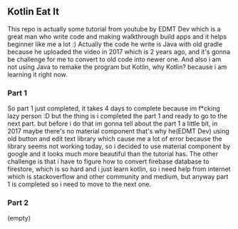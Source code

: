 ## Kotlin Eat It
This repo is actually some tutorial from youtube by EDMT Dev which is a great man who write code and making walkthrough build apps
and it helps beginner like me a lot :) Actually the code he write is Java with old gradle because he uploaded the video in 2017
which is 2 years ago, and it's gonna be challenge for me to convert to old code into newer one. And also i am not using Java to
remake the program but Kotlin, why Kotlin? because i am learning it right now.

### Part 1
So part 1 just completed, it takes 4 days to complete because im f*cking lazy person :D but the thing is i completed the part 1
and ready to go to the next part. but before i do that im gonna tell about the part 1 a little bit, in 2017 maybe there's no
material component that's why he(EDMT Dev) using old button and edit text library which cause me a lot of error because the library
seems not working today, so i decided to use material component by google and it looks much more beautiful than the tutorial has. The 
other challenge is that i have to figure how to convert firebase database to firestore, which is so hard and i just learn kotlin, so 
i need help from internet which is stackoverflow and other community and medium, but anyway part 1 is completed so i need to move to the next one.

### Part 2
(empty)